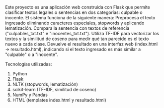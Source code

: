 Este proyecto es una aplicación web construida con Flask que permite clasificar textos legales o sentencias en dos categorías: culpable o inocente.
El sistema funciona de la siguiente manera:
Preprocesa el texto ingresado eliminando caracteres especiales, stopwords y aplicando lematización.
Compara la sentencia con textos de referencia ("culpables_txt.txt" e "inocentes_txt.txt").
Utiliza TF-IDF para vectorizar los textos y la similitud de coseno para medir qué tan parecido es el texto nuevo a cada clase.
Devuelve el resultado en una interfaz web (index.html → resultado.html), indicando si el texto ingresado es más similar a "culpable" o a "inocente".

Tecnologías utilizadas:
1. Python
2. Flask
3. NLTK (stopwords, lematización)
4. scikit-learn (TF-IDF, similitud de coseno)
5. NumPy y Pandas
6. HTML (templates index.html y resultado.html)
